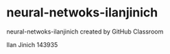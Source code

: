 # neural-netwoks-ilanjinich
neural-netwoks-ilanjinich created by GitHub Classroom

Ilan Jinich 
143935
